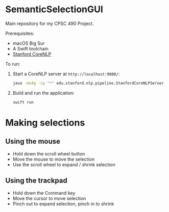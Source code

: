 # SemanticSelectionGUI

Main repository for my CPSC 490 Project.

Prerequisites:
- macOS Big Sur
- A Swift toolchain
- [Stanford CoreNLP](https://stanfordnlp.github.io/CoreNLP/)

To run:
1. Start a CoreNLP server at `http://localhost:9000/`:
     ```sh
     java -mx4g -cp "*" edu.stanford.nlp.pipeline.StanfordCoreNLPServer -port 9000 -timeout 60000
     ```
2. Build and run the application:
    ```sh
    swift run
    ```

# Making selections

## Using the mouse

- Hold down the scroll wheel button
- Move the mouse to move the selection
- Use the scroll wheel to expand / shrink selection

## Using the trackpad

- Hold down the Command key
- Move the cursor to move selection
- Pinch out to expand selection, pinch in to shrink

